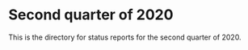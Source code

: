 Second quarter of 2020
=====================

This is the directory for status reports for the second quarter of 2020.
